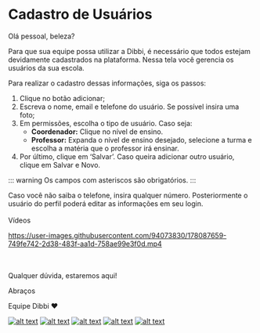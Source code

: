 # Cadastro de Usuários

Olá pessoal, beleza?

Para que sua equipe possa utilizar a Dibbi, é necessário que todos estejam devidamente cadastrados na plataforma. Nessa tela você gerencia os usuários da sua escola. 

Para realizar o cadastro dessas informações, siga os passos:

1. Clique no botão adicionar; <br>
2. Escreva o nome, email e telefone do usuário. Se possível insira uma foto;<br>
3. Em permissões, escolha o tipo de usuário. Caso seja:<br>
    - **Coordenador:** Clique no nível de ensino.<br>
    - **Professor:** Expanda o nível de ensino desejado, selecione a turma e escolha a matéria que o professor irá ensinar.<br>
4. Por último, clique em ‘Salvar’. Caso queira adicionar outro usuário, clique em Salvar e Novo.

::: warning
Os campos com asteriscos são obrigatórios.
:::

Caso você não saiba o telefone, insira qualquer número. Posteriormente o usuário do perfil poderá editar as informações em seu login.
<br><br>
Vídeos

https://user-images.githubusercontent.com/94073830/178087659-749fe742-2d38-483f-aa1d-758ae99e3f0d.mp4

<br><br>
Qualquer dúvida, estaremos aqui!

Abraços

Equipe Dibbi :heart:

[![alt text][1.1]][1]
[![alt text][2.1]][2]
[![alt text][3.1]][3]
[![alt text][4.1]][4]
[![alt text][5.1]][5]

[1.1]: https://orendevelopers.com.br/basedibbi/docsfacebook1.png (Siga nosso Instagram)   
[2.1]: https://orendevelopers.com.br/basedibbi/docsinsta.png (Curta nossa Fanpage) 
[3.1]: https://orendevelopers.com.br/basedibbi/websitedocs1.png (Acesse nosso site)  
[4.1]: https://orendevelopers.com.br/basedibbi/linkedindocs.png (Acompanhe nosso Linkedin)
[5.1]: https://orendevelopers.com.br/basedibbi/whatsappdocs.png (Fale pelo Whatsapp)

[1]: https://www.facebook.com/dibbi.plataforma
[2]: https://www.instagram.com/dibbi.plataforma/
[3]: https://dibbi.com.br/
[4]: https://www.linkedin.com/company/dibbi-plataforma
[5]: https://api.whatsapp.com/send?phone=5585991077098&text=Ol%C3%A1,%20estou%20vindo%20do%20site%20e%20gostaria%20de%20mais%20informa%C3%A7%C3%B5es%20sobre%20a%20Dibbi